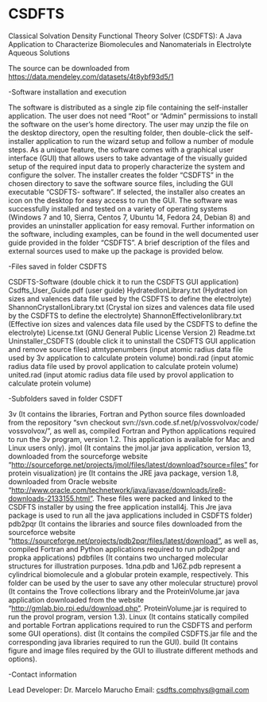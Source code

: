 # CSDFTS
﻿Classical Solvation Density Functional Theory Solver (CSDFTS): A Java Application to Characterize Biomolecules and Nanomaterials in Electrolyte Aqueous Solutions

The source can be downloaded from https://data.mendeley.com/datasets/4t8ybf93d5/1 

-Software installation and execution

The software is distributed as a single zip file containing the self-installer application. The user does not need “Root” or “Admin” permissions to install the software on the user’s home directory. The user may unzip the file on the desktop directory, open the resulting folder, then double-click the self-installer application to run the wizard setup and follow a number of module steps. 
As a unique feature, the software comes with a graphical user interface (GUI) that allows users to take advantage of the visually guided setup of the required input data to properly characterize the system and configure the solver. The installer creates the folder “CSDFTS” in the chosen directory to save the software source files, including the GUI executable “CSDFTS- software”. If selected, the installer also creates an icon on the desktop for easy access to run the GUI. The software was successfully installed and tested on a variety of operating systems (Windows 7 and 10, Sierra, Centos 7, Ubuntu 14, Fedora 24, Debian 8) and provides an uninstaller application for easy removal. 
Further information on the software, including examples, can be found in the well documented user guide provided in the folder “CSDFTS”. A brief description of the files and external sources used to make up the package is provided below.

-Files saved in folder CSDFTS

CSDFTS-Software  (double chick it to run the CSDFTS GUI application)
Csdfts_User_Guide.pdf (user guide)
HydratedIonLibrary.txt (Hydrated ion sizes and valences data file used by the CSDFTS to define the electrolyte)
ShannonCrystalIonLibrary.txt (Crystal ion sizes and valences data file used by the CSDFTS to define the electrolyte)
ShannonEffectiveIonlibrary.txt (Effective ion sizes and valences data file used by the CSDFTS to define the electrolyte)
License.txt (GNU General Public License Version 2)
Readme.txt
Uninstaller_CSDFTS (double click it to uninstall the CSDFTS GUI application and remove source files)
atmtypenumbers (input atomic radius data file used by 3v application to calculate protein volume)
bondi.rad (input atomic radius data file used by provol application to calculate protein volume)
united.rad (input atomic radius data file used by provol application to calculate protein volume)

-Subfolders saved in folder CSDFT

3v  (It contains the libraries, Fortran and Python source files downloaded from the repository “svn checkout svn://svn.code.sf.net/p/vossvolvox/code/ vossvolvox/”, as well as, compiled Fortran and Python applications required to run the 3v program, version 1.2. This application is available for Mac and Linux users only).
jmol  (It contains the jmol.jar java application, version 13, downloaded from the sourceforge website  “http://sourceforge.net/projects/jmol/files/latest/download?source=files” for protein visualization)
jre  (It contains the JRE java package, version 1.8, downloaded from Oracle website “http://www.oracle.com/technetwork/java/javase/downloads/jre8-downloads-2133155.html”. These files were packed and linked to the CSDFTS installer by using the free application install4j. This Jre java package is used  to run all the java applications included in CSDFTS folder)
pdb2pqr (It contains the libraries and source files downloaded from the sourceforce website “https://sourceforge.net/projects/pdb2pqr/files/latest/download”, as well as, compiled Fortran and Python applications required to run pdb2pqr and propka applications)
pdbfiles  (It contains two uncharged molecular structures for illustration purposes. 1dna.pdb and 1J6Z.pdb represent a cylindrical biomolecule and a globular protein example, respectively. This folder can be used by the user to save any other molecular structure)
provol  (It contains the Trove collections library and the ProteinVolume.jar java application downloaded from the website “http://gmlab.bio.rpi.edu/download.php”.  ProteinVolume.jar is required to run the provol program, version 1.3).
Linux (It contains statically compiled and portable Fortran applications required to run the CSDFTS and perform some GUI operations).
dist (It contains the compiled CSDFTS.jar file and the corresponding java libraries required to run the GUI).
build (It contains figure and image files required by the GUI to illustrate different methods and options).

-Contact information

Lead Developer: Dr. Marcelo Marucho
Email: csdfts.comphys@gmail.com
